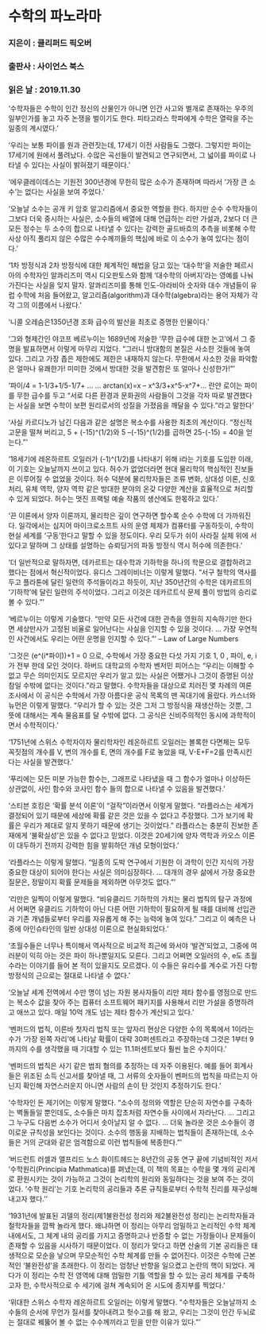 # 수학의 파노라마
### 지은이 : 클리퍼드 픽오버
### 출판사 : 사이언스 북스
### 읽은 날 : 2019.11.30

‘수학자들은 수학이 인간 정신의 산물인가 아니면 인간 사고와 별개로 존재하는 우주의 일부인가를 놓고 자주 논쟁을 벌이기도 한다. 피타고라스 학파에게 수학은 열락을 주는 일종의 계시였다.’

‘우리는 보통 파이를 원과 관련짓는데, 17세기 이전 사람들도 그랬다. 그렇지만 파이는 17세기에 원에서 풀려났다. 수많은 곡선들이 발견되고 연구되면서, 그 넓이를 파이로 나타낼 수 있다는 사실이 밝혀졌기 때문이다.’

‘에우클레이데스는 기원전 300년경에 무한히 많은 소수가 존재하며 따라서 ‘가장 큰 소수’는 없다는 사실을 보여 주었다.’

‘오늘날 소수는 공개 키 암호 알고리즘에서 중요한 역할을 한다. 하지만 순수 수학자들이 그보다 더욱 중시하는 사실은, 소수들의 배열에 대해 언급하는 리만 가설과, 2보다 더 큰 모든 정수는 두 소수의 합으로 나타낼 수 있다는 강력한 골드바흐의 추측을 비롯해 수학사상 아직 풀리지 않은 수많은 수수께끼들의 핵심에 바로 이 소수가 놓여 있다는 점이다.’

‘1차 방정식과 2차 방정식에 대한 체계적인 해법을 담고 있는 ‘대수학’을 저술한 페르시아의 수학자인 알콰리즈미 역시 디오판토스와 함께 ‘대수학의 아버지’라는 영예를 나눠가진다는 사실을 잊지 말자. 알콰리즈미를 통해 인도-아라비아 숫자와 대수 개념들이 유럽 수학에 처음 들어왔고, 알고리즘(algorithm)과 대수학(algebra)라는 용어 자체가 각각 그의 이름에서 나왔다.’

‘니콜 오레슴은1350년경 조화 급수의 발산을 최초로 증명한 인물이다.’

‘그와 형제간인 야코프 베르누이는 1689년에 저술한 ‘무한 급수에 대한 논고’에서 그 증명을 발표하면서 이렇게 마무리 지었다. “그러니 방대함의 본질은 사소한 것들에 놓여 있다. 그리고 가장 좁은 제한에도 제한은 내재하지 않는다. 무한에서 사소한 것을 파악함은 얼마나 유쾌한가! 미미한 것에서 방대한 것을 발견함은 또 얼마나 신성한가!”’

‘파이/4 = 1-1/3+1/5-1/7+ … …
arctan(x)=x – x^3/3+x^5-x^7+…
란얀 로이는 파이를 무한 급수를 두고 “서로 다른 환경과 문화권의 사람들이 그것을 각자 따로 발견했다는 사실을 보면 수학이 보편 원리로서의 성질을 가졌음을 깨달을 수 있다.”라고 말한다’

‘사실 카르디노가 남긴 다음과 같은 설명은 복소수를 사용한 최초의 계산이다.
“정신적 고문을 떨쳐 버리고, 5 + (-15)^(1/2)와 5 –(-15)^(1/2)를 곱하면 25-(-15) = 40을 얻는다.”’

‘18세기에 레온하르트 오일러가 (-1)^(1/2)를 나타내기 위해 i라는 기호를 도입한 이래, 이 기호는 오늘날까지 쓰이고 있다. 허수가 없었더라면 현대 물리학의 핵심적인 진보들은 이루어질 수 없었을 것이다. 허수 덕분에 물리학자들은 조류 변화, 상대성 이론, 신호 처리, 유체 역학, 양자 역학 같은 방대한 분야의 온갖 다양한 계산을 효율적으로 처리할 수 있게 되었다. 허수는 멋진 프랙털 예술 작품의 생산에도 한몫하고 있다.’

‘끈 이론에서 양자 이론까지, 물리학은 깊이 연구하면 할수록 순수 수학에 더 가까워진다. 일각에서는 심지어 마이크로소프트 사의 운영 체제가 컴퓨터를 구동하듯이, 수학이 현실 세계를 ‘구동’한다고 말할 수 있을 정도이다. 우리 모두가 쉬이 사라질 실체 위에 서 있다고 말하며 그 상태를 설명하는 슈뢰딩거의 파동 방정식 역시 허수에 의존한다.’

‘더 일반적으로 말하자면, 데카르트는 대수학과 기하학을 하나의 학문으로 결합하려고 했다는 점에서 혁신적이었다. 유디스 그레이비너는 이렇게 말했다. “서구 철학의 역사를 두고 플라톤에 달린 일련의 주석들이라고 하듯이, 지난 350년간의 수학은 데카르트의 ‘기하학’에 달린 일련의 주석이었다. 그리고 이것은 데카르트식 문제 풀이 방법의 승리로 볼 수 있다.”’

‘베르누이는 이렇게 기술했다. “만약 모든 사건에 대한 관측을 영원히 지속하기만 한다면 세상만사가 고정된 비율로 일어난다는 사실을 인지할 수 있을 것이다. … 가장 우연적인 사건에서도 우리는 어떤 운명을 인지할 수 있다.”’ – Law of Large Numbers

‘그것은 (e^(i*파이))+1 = 0 으로, 수학에서 가장 중요한 다섯 가지 기호 1, 0 , 파이, e, i가 전부 한데 모인 것이다. 하버드 대학교의 수학자 벤저민 피어스는 “우리는 이해할 수 없고 무슨 의미인지도 모르지만 우리가 알고 있는 사실은 어쨌거나 그것이 증명된 이상 참일 수밖에 없다는 것이다.”라고 말했다. 수학자들을 대상으로 치러진 몇 차례의 여론 조사에서 이 공식은 수학에서 가장 아름다운 공식 목록의 맨 꼭대기에 올랐다. 카스너와 뉴먼은 이렇게 말했다. “우리가 할 수 있는 것은 그저 그 방정식을 재생산하는 것뿐, 그 뜻에 대해서는 계속 물음표를 달 수밖에 없다. 그 공식은 신비주의적인 동시에 과학적이면서 수학적이다.’

‘1751년에 스위스 수학자이자 물리학자인 레온하르트 오일러는 볼록한 다면체는 모두 꼭짓점의 개수를 V, 변의 개수를 E, 면의 개수를 F로 놓았을 때, V-E+F=2를 만족시킨다는 사실을 발견했다.’

‘푸리에는 모든 미분 가능한 함수는, 그래프로 나타냈을 때 그 함수가 얼마나 이상하든 상관없이, 사인 함수와 코사인 함수 들의 합으로 나타낼 수 있음을 발견했다.’

‘스티븐 호킹은 ‘확률 분석 이론’이 “걸작”이라면서 이렇게 말했다. “라플라스는 세계가 결정되어 있기 때문에 세상에 확률 같은 것은 있을 수 없다고 주장했다. 그가 보기에 확률은 우리가 제대로 알지 못하기 때문에 생기는 것이었다.” 라플라스는 충분히 진보한 존재에게 ‘불확실성’은 있을 수 없다고 믿었다. 이것은 20세기에 양자 역학과 카오스 이론이 대두하기 전까지 강력한 힘을 발휘하던 개념 모형이었다.’

‘라플라스는 이렇게 말했다. “일종의 도박 연구에서 기원한 이 과학이 인간 지식의 가장 중요한 대상이 되어야 한다는 사실은 의미심장하다. … 대개의 경우 삶에서 가장 중요한 질문은, 정말이지 확률 문제들을 제외하면 아무것도 없다.”’

‘리만은 일찍이 이렇게 말했다. “비유클리드 기하학의 가치는 물리 법칙의 탐구 과정에서 어쩌면 유클리드 기하학이 아닌 다른 어떤 기하학이 필요하게 될 때를 대비해 선입관과 기존 개념들로부터 우리를 자유롭게 해 주는 능력에 놓여 있다.” 그리고 이 예측은 나중에 아인슈타인의 일반 상대성 이론으로 현실화되었다.’

‘초월수들은 너무나 특이해서 역사적으로 비교적 최근에 와서야 ‘발견’되었고, 그중에 여러분이 익히 아는 것은 파이 하나뿐일지도 모른다. 그리고 어쩌면 오일러의 수, e도 초월수라는 이야기를 들어 본 적이 있을지도 모르겠다. 이 수들은 유리수를 계수로 가진 다항 방정식의 근으로는 절대로 나타낼 수 없다.’

‘오늘날 세계 전역에서 수만 명이 넘는 자원 봉사자들이 리만 제타 함수를 영점으로 만드는 복소수 값을 찾아 주는 컴퓨터 소프트웨어 패키지를 사용해서 리만 가설을 증명하려고 애쓰고 있다. 매일 10억 개도 넘는 제타 함수가 계산되고 있다.’

‘벤퍼드의 법칙, 이른바 첫자리 법칙 또는 앞자리 현상은 다양한 수의 목록에서 1이라는 수가 ‘가장 왼쪽 자리’에 나타날 확률이 대략 30퍼센트라고 주장하는데 그것은 1부터 9까지의 수를 생각했을 때 기대할 수 있는 11.1퍼센트보다 훨씬 높은 수치이다.’

‘벤퍼드의 법칙은 사기 같은 범죄 혐의를 추정하는 데 자주 이용된다. 예를 들어 회계사들은 위조된 소득 신고서를 찾아낼 때, 그 서류의 숫자들이 벤퍼드의 법칙을 따르는지 아닌지 확인해 자연스러운지 아니면 사람의 손이 탄 것인지 추정하기도 한다.’

‘수학자인 돈 제기어는 이렇게 말했다. “소수의 정의와 역할은 단순히 자연수를 구축하는 벽돌들일 뿐인데도, 소수들은 마치 잡초처럼 자연수들 사이에서 자라난다. … 그리고 그 누구도 다음번 소수가 어디서 솟아날지 알 수 없다. … 더욱 놀라운 것은 소수들이 경이로운 규칙성을 보인다는 것이다. 소수의 행동을 지배하는 법칙들이 존재하는데, 소수들은 거의 군대와 같은 엄격함으로 이런 법칙들에 복종한다.”’

‘버드런트 러셀과 앨프리드 노스 화이트헤드는 8년간의 공동 연구 끝에 기념비적인 저서 ‘수학원리(Principia Mathmatica)를 펴냈는데, 이 책의 목표는 수학을 몇 개의 공리계로 환원시키는 것이 가능하고 그것이 논리학의 원리와 동일하다는 것을 보여 주는 것이었다. ‘수학 원리’는 기호 논리학의 공리들과 추론 규칙들로부터 수학적 진리를 재구성해 내고자 했다.’’

‘1931년에 발표된 괴델의 정리(제1불완전성 정리와 제2불완전성 정리)는 논리학자들과 철학자들을 깜짝 놀라게 했다. 왜냐하면 이 정리는 아무리 엄밀하고 논리적인 수학 체계 내에서도, 그 체계 내의 공리를 가지고 증명하고나 반증할 수 없는 가정들이나 문제들이 존재할 수 있음을 시사하기 때문이었다. 이 정리가 맞다고 하면 산술의 기본 공리들은 태생적으로 모순을 낳으며 무모순적인 수학 체계를 만들 수 없어진다. 이것은 수학에 근본적인 ‘불완전성’을 초래한다. 이 정리는 엄청난 반향을 일으켰고 논란의 핵이 되었다. 게다가 이 정리는 수학 전 영역에 대해 엄밀한 기틀 역할을 할 수 있는 공리 체계를 구축하고자 한, 수학사적으로 수 세기에 걸쳐 계속되어 온 시도에 종지부를 찍었다.’

‘위대한 스위스 수학자 레온하르트 오일러는 이렇게 말했다. “수학자들은 오늘날까지 소수들의 순서에 무언가 질서를 찾아내려고 헛수고를 해 왔고, 우리는 그것이 인간 두뇌로는 절대로 꿰뚫어 볼 수 없는 수수께끼라고 믿을 만한 이유가 있다.”’
